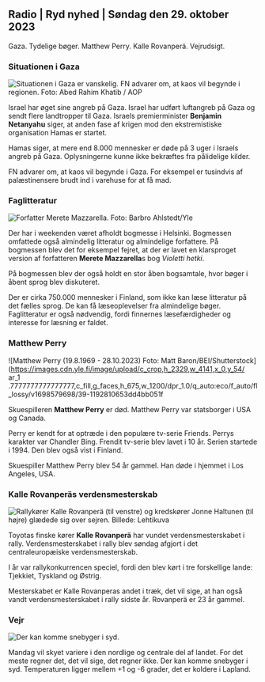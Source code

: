 ## Radio \| Ryd nyhed \| Søndag den 29. oktober 2023

Gaza. Tydelige bøger. Matthew Perry. Kalle Rovanperä. Vejrudsigt.

### Situationen i Gaza

![Situationen i Gaza er vanskelig. FN advarer om, at kaos vil begynde i regionen. Foto: Abed Rahim Khatib / AOP](https://images.cdn.yle.fi/image/upload/c_crop,h_3780,w_6720,x_0,y_700/ar_1.77777777777777777,c_fill,g_faces,h_1_670,h_1_670./q_auto:eco/f_auto/fl_lossy/v1698587757/39-1192921653e641fc4a70)

Israel har øget sine angreb på Gaza. Israel har udført luftangreb på Gaza og sendt flere landtropper til Gaza. Israels premierminister **Benjamin Netanyahu** siger, at anden fase af krigen mod den ekstremistiske organisation Hamas er startet.

Hamas siger, at mere end 8.000 mennesker er døde på 3 uger i Israels angreb på Gaza. Oplysningerne kunne ikke bekræftes fra pålidelige kilder.

FN advarer om, at kaos vil begynde i Gaza. For eksempel er tusindvis af palæstinensere brudt ind i varehuse for at få mad.

### Faglitteratur

![Forfatter Merete Mazzarella. Foto: Barbro Ahlstedt/Yle](https://images.cdn.yle.fi/image/upload/c_crop,h_3159,w_5616,x_0,y_0/ar_1.7777777777777777,c_fill,g_faces,h_6201,0_pr.wdpr.q_auto:eco/f_auto/fl_lossy/v1620995152/39-806292609e6be113e02)

Der har i weekenden været afholdt bogmesse i Helsinki. Bogmessen omfattede også almindelig litteratur og almindelige forfattere. På bogmessen blev det for eksempel fejret, at der er lavet en klarsproget version af forfatteren **Merete Mazzarella**s bog *Violetti hetki*.

På bogmessen blev der også holdt en stor åben bogsamtale, hvor bøger i åbent sprog blev diskuteret.

Der er cirka 750.000 mennesker i Finland, som ikke kan læse litteratur på det fælles sprog. De kan få læseoplevelser fra almindelige bøger. Faglitteratur er også nødvendig, fordi finnernes læsefærdigheder og interesse for læsning er faldet.

### Matthew Perry

![Matthew Perry (19.8.1969 - 28.10.2023) Foto: Matt Baron/BEI/Shutterstock](https://images.cdn.yle.fi/image/upload/c_crop,h_2329,w_4141,x_0,y_54/ ar_1 .7777777777777777,c_fill,g_faces,h_675,w_1200/dpr_1.0/q_auto:eco/f_auto/fl_lossy/v1698579698/39-1192810653dd4bb051f

Skuespilleren **Matthew Perry** er død. Matthew Perry var statsborger i USA og Canada.

Perry er kendt for at optræde i den populære tv-serie Friends. Perrys karakter var Chandler Bing. Frendit tv-serie blev lavet i 10 år. Serien startede i 1994. Den blev også vist i Finland.

Skuespiller Matthew Perry blev 54 år gammel. Han døde i hjemmet i Los Angeles, USA.

### Kalle Rovanperäs verdensmesterskab

![Rallykører Kalle Rovanperä (til venstre) og kredskører Jonne Haltunen (til højre) glædede sig over sejren. Billede: Lehtikuva](https://images.cdn.yle.fi/image/upload/c_crop,h_2406,w_4278,x_0,y_445/ar_1.777777777777777,c_fill,g_faces,h_675,0/qr_auto:e/d_pqr:e/f_auto/fl_lossy/v1698587806/39-1192922653e645d852bc)

Toyotas finske kører **Kalle Rovanperä** har vundet verdensmesterskabet i rally. Verdensmesterskabet i rally blev søndag afgjort i det centraleuropæiske verdensmesterskab.

I år var rallykonkurrencen speciel, fordi den blev kørt i tre forskellige lande: Tjekkiet, Tyskland og Østrig.

Mesterskabet er Kalle Rovanperas andet i træk, det vil sige, at han også vandt verdensmesterskabet i rally sidste år. Rovanperä er 23 år gammel.

### Vejr

![Der kan komme snebyger i syd.](https://images.cdn.yle.fi/image/upload/c_crop,h_1080,w_1919,x_0,y_0/ar_1.77777777777777777,c_fill,g_faces,h_670,h_670,h_670,/dpr_1.0/q_auto:eco/f_auto/fl_lossy/v1698594490/39-1192967653e7ea05e07b)

Mandag vil skyet variere i den nordlige og centrale del af landet. For det meste regner det, det vil sige, det regner ikke. Der kan komme snebyger i syd. Temperaturen ligger mellem +1 og -6 grader, det er koldere i Lapland.